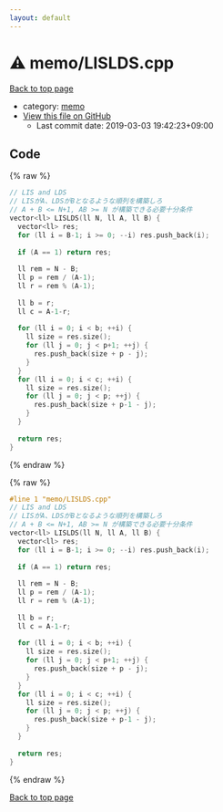 ```yaml
---
layout: default
---
```


<!-- mathjax config similar to math.stackexchange -->
<script type="text/javascript" async
  src="https://cdnjs.cloudflare.com/ajax/libs/mathjax/2.7.5/MathJax.js?config=TeX-MML-AM_CHTML">
</script>
<script type="text/x-mathjax-config">
  MathJax.Hub.Config({
    TeX: { equationNumbers: { autoNumber: "AMS" }},
    tex2jax: {
      inlineMath: [ ['$','$'] ],
      processEscapes: true
    },
    "HTML-CSS": { matchFontHeight: false },
    displayAlign: "left",
    displayIndent: "2em"
  });
</script>

<script type="text/javascript" src="https://cdnjs.cloudflare.com/ajax/libs/jquery/3.4.1/jquery.min.js"></script>
<script src="https://cdn.jsdelivr.net/npm/jquery-balloon-js@1.1.2/jquery.balloon.min.js" integrity="sha256-ZEYs9VrgAeNuPvs15E39OsyOJaIkXEEt10fzxJ20+2I=" crossorigin="anonymous"></script>
<script type="text/javascript" src="../../assets/js/copy-button.js"></script>
<link rel="stylesheet" href="../../assets/css/copy-button.css" />


# :warning: memo/LISLDS.cpp

<a href="../../index.html">Back to top page</a>

* category: <a href="../../index.html#d504a5ea65b088497578bdd812714d51">memo</a>
* <a href="{{ site.github.repository_url }}/blob/master/memo/LISLDS.cpp">View this file on GitHub</a>
    - Last commit date: 2019-03-03 19:42:23+09:00




## Code

<a id="unbundled"></a>
{% raw %}
```cpp
// LIS and LDS
// LISがA、LDSがBとなるような順列を構築しろ
// A + B <= N+1, AB >= N が構築できる必要十分条件
vector<ll> LISLDS(ll N, ll A, ll B) {
  vector<ll> res;
  for (ll i = B-1; i >= 0; --i) res.push_back(i);
  
  if (A == 1) return res;
  
  ll rem = N - B;
  ll p = rem / (A-1);
  ll r = rem % (A-1);
  
  ll b = r;
  ll c = A-1-r;
  
  for (ll i = 0; i < b; ++i) {
    ll size = res.size();
    for (ll j = 0; j < p+1; ++j) {
      res.push_back(size + p - j);
    }
  }
  for (ll i = 0; i < c; ++i) {
    ll size = res.size();
    for (ll j = 0; j < p; ++j) {
      res.push_back(size + p-1 - j);
    }
  }
  
  return res;
}
```
{% endraw %}

<a id="bundled"></a>
{% raw %}
```cpp
#line 1 "memo/LISLDS.cpp"
// LIS and LDS
// LISがA、LDSがBとなるような順列を構築しろ
// A + B <= N+1, AB >= N が構築できる必要十分条件
vector<ll> LISLDS(ll N, ll A, ll B) {
  vector<ll> res;
  for (ll i = B-1; i >= 0; --i) res.push_back(i);
  
  if (A == 1) return res;
  
  ll rem = N - B;
  ll p = rem / (A-1);
  ll r = rem % (A-1);
  
  ll b = r;
  ll c = A-1-r;
  
  for (ll i = 0; i < b; ++i) {
    ll size = res.size();
    for (ll j = 0; j < p+1; ++j) {
      res.push_back(size + p - j);
    }
  }
  for (ll i = 0; i < c; ++i) {
    ll size = res.size();
    for (ll j = 0; j < p; ++j) {
      res.push_back(size + p-1 - j);
    }
  }
  
  return res;
}

```
{% endraw %}

<a href="../../index.html">Back to top page</a>

